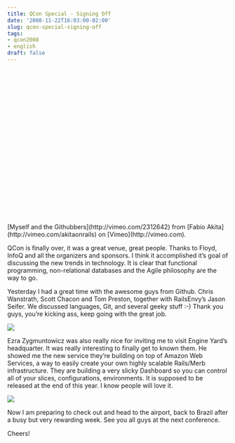 ```yaml
---
title: QCon Special - Signing Off
date: '2008-11-22T16:03:00-02:00'
slug: qcon-special-signing-off
tags:
- qcon2008
- english
draft: false
---
```




<object width="500" height="350"><param name="allowfullscreen" value="true">
<param name="allowscriptaccess" value="always">
<param name="movie" value="http://vimeo.com/moogaloop.swf?clip_id=2312642&server=vimeo.com&show_title=1&show_byline=1&show_portrait=0&color=&fullscreen=1">
<embed src="http://vimeo.com/moogaloop.swf?clip_id=2312642&server=vimeo.com&show_title=1&show_byline=1&show_portrait=0&color=&fullscreen=1" type="application/x-shockwave-flash" allowfullscreen="true" allowscriptaccess="always" width="500" height="350"></embed></object>  
[Myself and the Githubbers](http://vimeo.com/2312642) from [Fabio Akita](http://vimeo.com/akitaonrails) on [Vimeo](http://vimeo.com).

QCon is finally over, it was a great venue, great people. Thanks to Floyd, InfoQ and all the organizers and sponsors. I think it accomplished it’s goal of discussing the new trends in technology. It is clear that functional programming, non-relational databases and the Agile philosophy are the way to go.

Yesterday I had a great time with the awesome guys from Github. Chris Wanstrath, Scott Chacon and Tom Preston, together with RailsEnvy’s Jason Seifer. We discussed languages, Git, and several geeky stuff :-) Thank you guys, you’re kicking ass, keep going with the great job.

![](http://s3.amazonaws.com/akitaonrails/assets/2008/11/22/IMG_0100.JPG)

Ezra Zygmuntowicz was also really nice for inviting me to visit Engine Yard’s headquarter. It was really interesting to finally get to known them. He showed me the new service they’re building on top of Amazon Web Services, a way to easily create your own highly scalable Rails/Merb infrastructure. They are building a very slicky Dashboard so you can control all of your slices, configurations, environments. It is supposed to be released at the end of this year. I know people will love it.

![](http://s3.amazonaws.com/akitaonrails/assets/2008/11/22/IMG_0101.JPG)

Now I am preparing to check out and head to the airport, back to Brazil after a busy but very rewarding week. See you all guys at the next conference.

Cheers!

